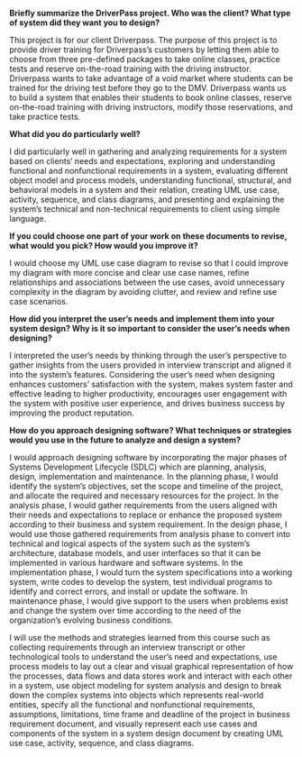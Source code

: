 **Briefly summarize the DriverPass project. Who was the client? What type of system did they want you to design?**

This project is for our client Driverpass. The purpose of this project is to provide driver training for Driverpass’s customers by letting them able to choose from three pre-defined packages to take online classes, practice tests and reserve on-the-road training with the driving instructor. Driverpass wants to take advantage of a void market where students can be trained for the driving test before they go to the DMV. Driverpass wants us to build a system that enables their students to book online classes, reserve on-the-road training with driving instructors, modify those reservations, and take practice tests.

**What did you do particularly well?**

I did particularly well in gathering and analyzing requirements for a system based on clients’ needs and expectations, exploring and understanding functional and nonfunctional requirements in a system, evaluating different object model and process models, understanding functional, structural, and behavioral models in a system and their relation, creating UML use case, activity, sequence, and class diagrams, and presenting and explaining the system’s technical and non-technical requirements to client using simple language.

**If you could choose one part of your work on these documents to revise, what would you pick? How would you improve it?**

I would choose my UML use case diagram to revise so that I could improve my diagram with more concise and clear use case names, refine relationships and associations between the use cases, avoid unnecessary complexity in the diagram by avoiding clutter, and review and refine use case scenarios. 

**How did you interpret the user’s needs and implement them into your system design? Why is it so important to consider the user’s needs when designing?**

I interpreted the user’s needs by thinking through the user’s perspective to gather insights from the users provided in interview transcript and aligned it into the system’s features. Considering the user’s need when designing enhances customers’ satisfaction with the system, makes system faster and effective leading to higher productivity, encourages user engagement with the system with positive user experience, and drives business success by improving the product reputation.

**How do you approach designing software? What techniques or strategies would you use in the future to analyze and design a system?**

I would approach designing software by incorporating the major phases of Systems Development Lifecycle (SDLC) which are planning, analysis, design, implementation and maintenance. In the planning phase, I would identify the system’s objectives, set the scope and timeline of the project, and allocate the required and necessary resources for the project. In the analysis phase, I would gather requirements from the users aligned with their needs and expectations to replace or enhance the proposed system according to their business and system requirement. In the design phase, I would use those gathered requirements from analysis phase to convert into technical and logical aspects of the system such as the system’s architecture, database models, and user interfaces so that it can be implemented in various hardware and software systems. In the implementation phase, I would turn the system specifications into a working system, write codes to develop the system, test individual programs to identify and correct errors, and install or update the software. In maintenance phase, I would give support to the users when problems exist and change the system over time according to the need of the organization’s evolving business conditions. 

I will use the methods and strategies learned from this course such as collecting requirements through an interview transcript or other technological tools to understand the user’s need and expectations, use process models to lay out a clear and visual graphical representation of how the processes, data flows and data stores work and interact with each other in a system, use object modeling for system analysis and design to break down the complex systems into objects which represents real-world entities, specify all the functional and nonfunctional requirements, assumptions, limitations, time frame and deadline of the project in business requirement document,  and visually represent each use cases and components of the system in a system design document by creating UML use case, activity, sequence, and class diagrams. 
